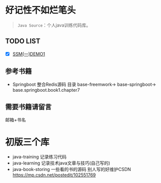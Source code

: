 # 好记性不如烂笔头  
> `Java Source`：个人java训练代码库。


## TODO LIST

* [x] [SSM(一)DEMO1](https://github.com/Arsense/java-training)

## 参考书籍

- Springboot 整合Redis源码
目录
base-freemwork->
base-springboot->
base.springboot.book1.chapter7


## 需要书籍请留言 
邮箱+书名

# 初版三个库
- java-training 记录练习代码
- java-learning 记录技术java文章与技巧(自己写的) 
- java-book-storing 一些看的书的源码
别人写的好维护CSDN https://mp.csdn.net/postedit/102551769  


